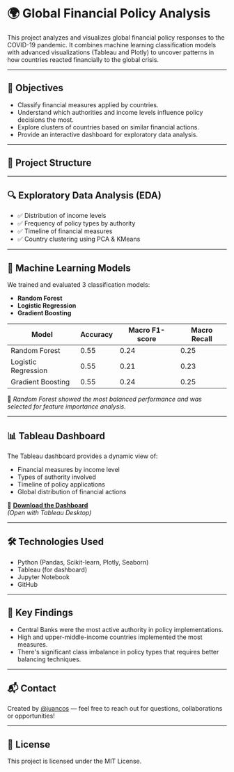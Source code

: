 # 🌍 Global Financial Policy Analysis

This project analyzes and visualizes global financial policy responses to the COVID-19 pandemic. It combines machine learning classification models with advanced visualizations (Tableau and Plotly) to uncover patterns in how countries reacted financially to the global crisis.

---

## 🧠 Objectives

- Classify financial measures applied by countries.
- Understand which authorities and income levels influence policy decisions the most.
- Explore clusters of countries based on similar financial actions.
- Provide an interactive dashboard for exploratory data analysis.

---

## 📁 Project Structure


---

## 🔍 Exploratory Data Analysis (EDA)

- ✅ Distribution of income levels
- ✅ Frequency of policy types by authority
- ✅ Timeline of financial measures
- ✅ Country clustering using PCA & KMeans

---

## 🤖 Machine Learning Models

We trained and evaluated 3 classification models:
- **Random Forest**
- **Logistic Regression**
- **Gradient Boosting**

| Model               | Accuracy | Macro F1-score | Macro Recall |
|--------------------|----------|----------------|---------------|
| Random Forest       | 0.55     | 0.24           | 0.25          |
| Logistic Regression | 0.55     | 0.21           | 0.23          |
| Gradient Boosting   | 0.55     | 0.24           | 0.25          |

📌 *Random Forest showed the most balanced performance and was selected for feature importance analysis.*

---

## 📊 Tableau Dashboard

The Tableau dashboard provides a dynamic view of:
- Financial measures by income level
- Types of authority involved
- Timeline of policy applications
- Global distribution of financial actions

🔗 **[Download the Dashboard](./Global%20Political%20Dashboard.twb)**  
*(Open with Tableau Desktop)*

---

## 🛠️ Technologies Used

- Python (Pandas, Scikit-learn, Plotly, Seaborn)
- Tableau (for dashboard)
- Jupyter Notebook
- GitHub

---

## 📌 Key Findings

- Central Banks were the most active authority in policy implementations.
- High and upper-middle-income countries implemented the most measures.
- There's significant class imbalance in policy types that requires better balancing techniques.

---

## 📬 Contact

Created by [@juancos](https://github.com/juancos) — feel free to reach out for questions, collaborations or opportunities!

---

## 📜 License

This project is licensed under the MIT License.
